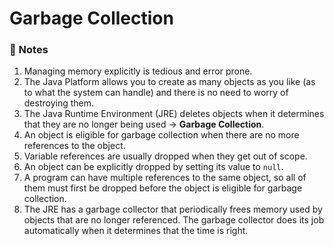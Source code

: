 # Garbage Collection
### 📌 Notes
1. Managing memory explicitly is tedious and error prone. 
2. The Java Platform allows you to create as many objects as you like (as to what the system can handle) and there is no need to worry of destroying them.
3. The Java Runtime Environment (JRE) deletes objects when it determines that they are no longer being used -> **Garbage Collection**. 
4. An object is eligible for garbage collection when there are no more references to the object.
5. Variable references are usually dropped when they get out of scope.
6. An object can be explicitly dropped by setting its value to `null`.
7. A program can have multiple references to the same object, so all of them must first be dropped before the object is eligible for garbage collection.
8. The JRE has a garbage collector that periodically frees memory used by objects that are no longer referenced. The garbage collector does its job automatically when it determines that the time is right.
